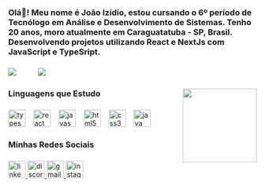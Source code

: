 <h3 align="left">Olá👋! Meu nome é João Izídio, estou cursando o 6º período de Tecnólogo em Análise e Desenvolvimento de Sistemas. Tenho 20 anos, moro atualmente em Caraguatatuba - SP, Brasil. Desenvolvendo projetos utilizando React e NextJs com  JavaScript e TypeSript.</h3>

###

<picture align="left" style="padding-right: 20px; width: 50%">
  <source
    srcset="https://github-readme-stats.vercel.app/api?username=joaoizidioLoiola&hide_title=false&hide_rank=true&show_icons=true&include_all_commits=true&count_private=true&disable_animations=false&theme=dark"
    media="(prefers-color-scheme: dark)" height="150"
  />
  <img src="https://github-readme-stats.vercel.app/api?username=joaoizidioLoiola&show_icons=true" />
</picture>

<picture align="right" style="width: 50%; margin-left: 20px">
  <source
    srcset="https://github-readme-stats.vercel.app/api/top-langs/?username=joaoizidioLoiola&layout=compact&theme=dark"
    media="(prefers-color-scheme: dark)" height="150"
  />
  <img src="https://github-readme-stats.vercel.app/api/top-langs/?username=joaoizidioLoiola&locale=pt-br&layout=compact" />
</picture>


<br clear="both">

###

<img align="right" height="150" src="https://media.tenor.com/jHg-q58KgiYAAAAC/scaler-create-impact.gif (https://tenor.com/pt-BR/view/scaler-create-impact-code-sleep-time-gif-25011979)" />

###

<h3 align="left">Linguagens que Estudo</h3>

###

<div align="left">
  <img src="https://cdn.jsdelivr.net/gh/devicons/devicon/icons/typescript/typescript-original.svg" height="35" alt="typescript logo"  />
  <img width="8" />
  <img src="https://cdn.jsdelivr.net/gh/devicons/devicon/icons/react/react-original.svg" height="35" alt="react logo"  />
  <img width="8" />
  <img src="https://cdn.jsdelivr.net/gh/devicons/devicon/icons/javascript/javascript-original.svg" height="35" alt="javascript logo"  />
  <img width="8" />
  <img src="https://cdn.jsdelivr.net/gh/devicons/devicon/icons/html5/html5-original.svg" height="35" alt="html5 logo"  />
  <img width="8" />
  <img src="https://cdn.jsdelivr.net/gh/devicons/devicon/icons/css3/css3-original.svg" height="35" alt="css3 logo"  />
  <img width="8" />
  <img src="https://cdn.jsdelivr.net/gh/devicons/devicon/icons/java/java-original.svg" height="35" alt="java logo"  />
</div>

###

<h3 align="left">Minhas Redes Sociais</h3>

###

<div align="left">
  <a href = "https://www.linkedin.com/in/joaoizidioLoiola/" target = "_blank"> <img src="https://img.shields.io/static/v1?message=LinkedIn&logo=linkedin&label=&color=0077B5&logoColor=white&labelColor=&style=for-the-badge" height="35" alt="linkedin logo"  />
  <a href = "https://discord.gg/JncntAkx" target = "_blank"><img src="https://img.shields.io/static/v1?message=Discord&logo=discord&label=&color=7289DA&logoColor=white&labelColor=&style=for-the-badge" height="35" alt="discord logo"  />
  <a href = "mailto:joaoizidio287@gmail.com" target = "_blank"><img src="https://img.shields.io/static/v1?message=Gmail&logo=gmail&label=&color=D14836&logoColor=white&labelColor=&style=for-the-badge" height="35" alt="gmail logo"  />
   <a href = "https://www.instagram.com/joaoizidioloiola/" target = "_blank"><img src="https://img.shields.io/static/v1?message=Instagram&logo=instagram&label=&color=E4405F&logoColor=white&labelColor=&style=for-the-badge" height="35" alt="instagram logo"  />
</div>

###
